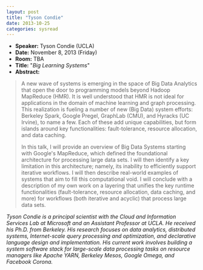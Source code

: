 ```yaml
---
layout: post
title: "Tyson Condie"
date: 2013-10-25
categories: sysread
---
```


<ul>
	<li><strong>Speaker:</strong> Tyson Condie (UCLA)</li>
	<li><strong>Date:</strong> November 8, 2013 (Friday)</li>
	<li><strong>Room:</strong> TBA</li>
	<li><strong>Title:</strong> "<em>Big Learning Systems</em>"</li>
	<li><strong>Abstract:</strong></li>
</ul>
<blockquote>A new wave of systems is emerging in the space of Big Data Analytics that open the door to programming models beyond Hadoop MapReduce (HMR). It is well understood that HMR is not ideal for applications in the domain of machine learning and graph processing. This realization is fueling a number of new (Big Data) system efforts: Berkeley Spark, Google Pregel, GraphLab (CMU), and Hyracks (UC Irvine), to name a few. Each of these add unique capabilities, but form islands around key functionalities: fault-tolerance, resource allocation, and data caching. 

In this talk, I will provide an overview of Big Data Systems starting with Google's MapReduce, which defined the foundational architecture for processing large data sets. I will then identify a key limitation in this architecture; namely, its inability to efficiently support iterative workflows. I will then describe real-world examples of systems that aim to fill this computational void. I will conclude with a description of my own work on a layering that unifies the key runtime functionalities (fault-tolerance, resource allocation, data caching, and more) for workflows (both iterative and acyclic) that process large data sets. </blockquote>

<em>Tyson Condie is a principal scientist with the Cloud and Information Services Lab at Microsoft and an Assistant Professor at UCLA. He received his Ph.D. from Berkeley. His research focuses on data analytics, distributed systems, Internet-scale query processing and optimization, and declarative language design and implementation. His current work involves building a system software stack for large-scale data processing tasks on resource managers like Apache YARN, Berkeley Mesos, Google Omega, and Facebook Corona.</em>
